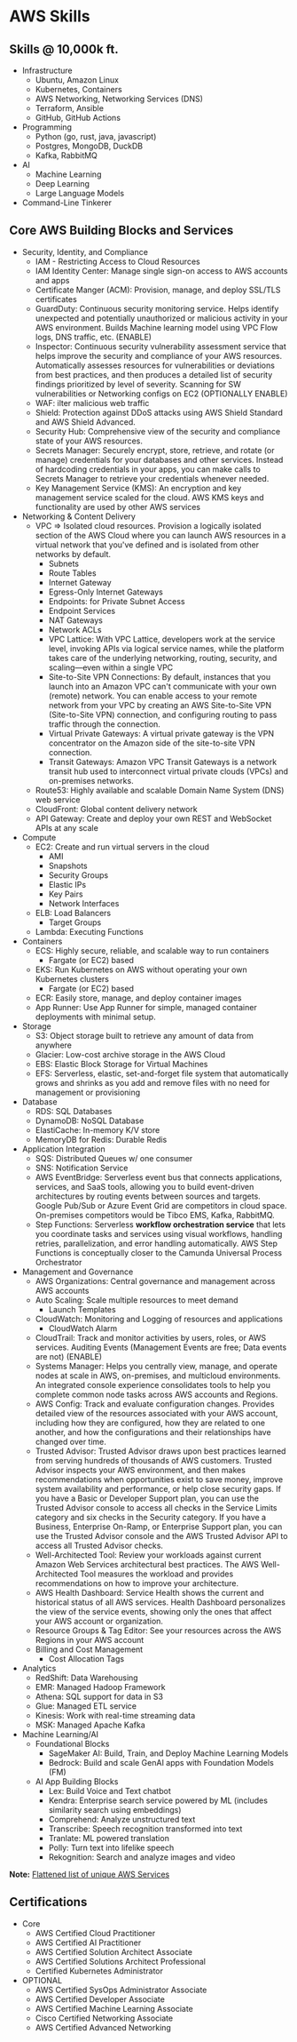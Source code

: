 # AWS Skills

## Skills @ 10,000k ft.

- Infrastructure
  - Ubuntu, Amazon Linux
  - Kubernetes, Containers
  - AWS Networking, Networking Services (DNS)
  - Terraform, Ansible
  - GitHub, GitHub Actions
- Programming
  - Python (go, rust, java, javascript)
  - Postgres, MongoDB, DuckDB
  - Kafka, RabbitMQ
- AI
  - Machine Learning
  - Deep Learning
  - Large Language Models
- Command-Line Tinkerer

## Core AWS Building Blocks and Services

- Security, Identity, and Compliance
  - IAM - Restricting Access to Cloud Resources
  - IAM Identity Center: Manage single sign-on access to AWS accounts and apps
  - Certificate Manger (ACM): Provision, manage, and deploy SSL/TLS certificates
  - GuardDuty: Continuous security monitoring service. Helps identify unexpected and potentially unauthorized or malicious activity in your AWS environment. Builds Machine learning model using VPC Flow logs, DNS traffic, etc. (ENABLE)
  - Inspector: Continuous security vulnerability assessment service that helps improve the security and compliance of your AWS resources. Automatically assesses resources for vulnerabilities or deviations from best practices, and then produces a detailed list of security findings prioritized by level of severity. Scanning for SW vulnerabilities or Networking configs on EC2 (OPTIONALLY ENABLE)
  - WAF: ilter malicious web traffic
  - Shield: Protection against DDoS attacks using AWS Shield Standard and AWS Shield Advanced.
  - Security Hub: Comprehensive view of the security and compliance state of your AWS resources.
  - Secrets Manager: Securely encrypt, store, retrieve, and rotate (or manage) credentials for your databases and other services. Instead of hardcoding credentials in your apps, you can make calls to Secrets Manager to retrieve your credentials whenever needed. 
  - Key Management Service (KMS): An encryption and key management service scaled for the cloud. AWS KMS keys and functionality are used by other AWS services
- Networking & Content Delivery
  - VPC => Isolated cloud resources. Provision a logically isolated section of the AWS Cloud where you can launch AWS resources in a virtual network that you've defined and is isolated from other networks by default.
    - Subnets
    - Route Tables
    - Internet Gateway
    - Egress-Only Internet Gateways
    - Endpoints: for Private Subnet Access
    - Endpoint Services
    - NAT Gateways
    - Network ACLs
    - VPC Lattice: With VPC Lattice, developers work at the service level, invoking APIs via logical service names, while the platform takes care of the underlying networking, routing, security, and scaling—even within a single VPC
    - Site-to-Site VPN Connections: By default, instances that you launch into an Amazon VPC can't communicate with your own (remote) network. You can enable access to your remote network from your VPC by creating an AWS Site-to-Site VPN (Site-to-Site VPN) connection, and configuring routing to pass traffic through the connection.
    - Virtual Private Gateways: A virtual private gateway is the VPN concentrator on the Amazon side of the site-to-site VPN connection.
    - Transit Gateways: Amazon VPC Transit Gateways is a network transit hub used to interconnect virtual private clouds (VPCs) and on-premises networks.
  - Route53: Highly available and scalable Domain Name System (DNS) web service
  - CloudFront: Global content delivery network
  - API Gateway: Create and deploy your own REST and WebSocket APIs at any scale
- Compute
  - EC2: Create and run virtual servers in the cloud
    - AMI
    - Snapshots
    - Security Groups
    - Elastic IPs
    - Key Pairs
    - Network Interfaces
  - ELB: Load Balancers
    - Target Groups
  - Lambda: Executing Functions
- Containers
  - ECS: Highly secure, reliable, and scalable way to run containers
    - Fargate (or EC2) based
  - EKS: Run Kubernetes on AWS without operating your own Kubernetes clusters
    - Fargate (or EC2) based
  - ECR: Easily store, manage, and deploy container images
  - App Runner: Use App Runner for simple, managed container deployments with minimal setup.
- Storage
  - S3: Object storage built to retrieve any amount of data from anywhere
  - Glacier: Low-cost archive storage in the AWS Cloud
  - EBS: Elastic Block Storage for Virtual Machines
  - EFS: Serverless, elastic, set-and-forget file system that automatically grows and shrinks as you add and remove files with no need for management or provisioning
- Database
  - RDS: SQL Databases
  - DynamoDB: NoSQL Database
  - ElastiCache: In-memory K/V store
  - MemoryDB for Redis: Durable Redis
- Application Integration
  - SQS: Distributed Queues w/ one consumer
  - SNS: Notification Service
  - AWS EventBridge: Serverless event bus that connects applications, services, and SaaS tools, allowing you to build event-driven architectures by routing events between sources and targets. Google Pub/Sub or Azure Event Grid are competitors in cloud space. On-premises competitors would be Tibco EMS, Kafka, RabbitMQ.
  - Step Functions: Serverless **workflow orchestration service** that lets you coordinate tasks and services using visual workflows, handling retries, parallelization, and error handling automatically. AWS Step Functions is conceptually closer to the Camunda Universal Process Orchestrator
- Management and Governance
  - AWS Organizations: Central governance and management across AWS accounts
  - Auto Scaling: Scale multiple resources to meet demand
    - Launch Templates
  - CloudWatch: Monitoring and Logging of resources and applications
    - CloudWatch Alarm
  - CloudTrail: Track and monitor activities by users, roles, or AWS services. Auditing Events (Management Events are free; Data events are not) (ENABLE)
  - Systems Manager: Helps you centrally view, manage, and operate nodes at scale in AWS, on-premises, and multicloud environments. An integrated console experience consolidates tools to help you complete common node tasks across AWS accounts and Regions.
  - AWS Config: Track and evaluate configuration changes. Provides detailed view of the resources associated with your AWS account, including how they are configured, how they are related to one another, and how the configurations and their relationships have changed over time.
  - Trusted Advisor: Trusted Advisor draws upon best practices learned from serving hundreds of thousands of AWS customers. Trusted Advisor inspects your AWS environment, and then makes recommendations when opportunities exist to save money, improve system availability and performance, or help close security gaps. If you have a Basic or Developer Support plan, you can use the Trusted Advisor console to access all checks in the Service Limits category and six checks in the Security category. If you have a Business, Enterprise On-Ramp, or Enterprise Support plan, you can use the Trusted Advisor console and the AWS Trusted Advisor API to access all Trusted Advisor checks.
  - Well-Architected Tool: Review your workloads against current Amazon Web Services architectural best practices. The AWS Well-Architected Tool measures the workload and provides recommendations on how to improve your architecture.
  - AWS Health Dashboard: Service Health shows the current and historical status of all AWS services. Health Dashboard personalizes the view of the service events, showing only the ones that affect your AWS account or organization.
  - Resource Groups & Tag Editor: See your resources across the AWS Regions in your AWS account
  - Billing and Cost Management
    - Cost Allocation Tags
- Analytics
  - RedShift: Data Warehousing
  - EMR:  Managed Hadoop Framework
  - Athena: SQL support for data in S3
  - Glue: Managed ETL service
  - Kinesis: Work with real-time streaming data
  - MSK: Managed Apache Kafka
- Machine Learning/AI
  - Foundational Blocks
    - SageMaker AI: Build, Train, and Deploy Machine Learning Models
    - Bedrock: Build and scale GenAI apps with Foundation Models (FM)
  - AI App Building Blocks
    - Lex: Build Voice and Text chatbot
    - Kendra: Enterprise search service powered by ML (includes similarity search using embeddings)
    - Comprehend: Analyze unstructured text
    - Transcribe: Speech recognition transformed into text
    - Tranlate: ML powered translation
    - Polly: Turn text into lifelike speech
    - Rekognition: Search and analyze images and video


**Note:**
[Flattened list of unique AWS Services](./scratchpad/2025-my-list-of-aws-services.md)


## Certifications

- Core
  - AWS Certified Cloud Practitioner
  - AWS Certified AI Practitioner
  - AWS Certified Solution Architect Associate
  - AWS Certified Solutions Architect Professional
  - Certified Kubernetes Administrator
- OPTIONAL
  - AWS Certified SysOps Administrator Associate
  - AWS Certified Developer Associate
  - AWS Certified Machine Learning Associate
  - Cisco Certified Networking Associate
  - AWS Certified Advanced Networking

